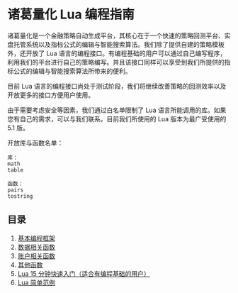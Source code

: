 # 诸葛量化 Lua 编程指南
诸葛量化是一个金融策略自动生成平台，其核心在于一个快速的策略回测平台、实盘托管系统以及指标公式的编辑与智能搜索算法。我们除了提供自建的策略模板外，还开放了 Lua 语言的编程接口。有编程基础的用户可以通过自己编写程序，利用我们的平台进行自己的策略编写。并且该接口同样可以享受到我们所提供的指标公式的编辑与智能搜索算法所带来的便利。

目前 Lua 语言的编程接口尚处于测试阶段，我们将继续改善策略的回测效率以及开放更多的接口方便用户使用。

由于需要考虑安全等因素，我们通过白名单限制了 Lua 语言所能调用的库。如果您有自己的需求，可以与我们联系。目前我们所使用的 Lua 版本为最广受使用的 5.1 版。

开放库与函数名单：
```
库：
math
table

函数：
pairs
tostring
```

## 目录
1. [基本编程框架](frame.md)
2. [数据相关函数](data_functions.md)
3. [账户相关函数](account_functions.md)
4. [其他函数](other_functions.md)
5. [Lua 15 分钟快速入门（适合有编程基础的用户）](lua_15min.md)
6. [Lua 简单范例](lua-简单策略.md)
